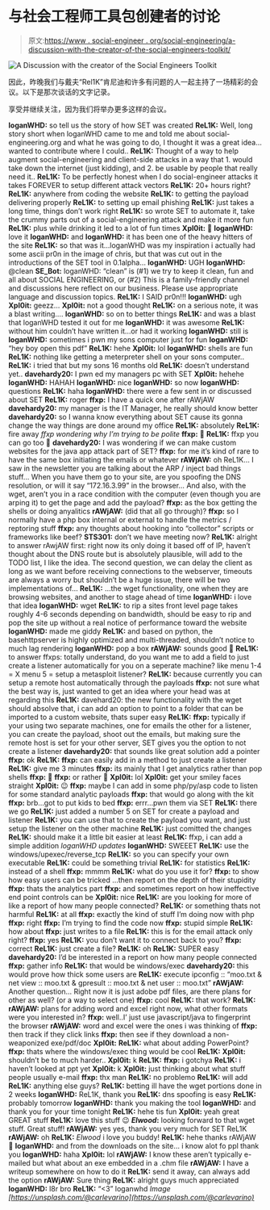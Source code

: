 # 与社会工程师工具包创建者的讨论

> 原文:[https://www . social-engineer . org/social-engineering/a-discussion-with-the-creator-of-the-social-engineers-toolkit/](https://www.social-engineer.org/social-engineering/a-discussion-with-the-creator-of-the-social-engineers-toolkit/)

![A Discussion with the creator of the Social Engineers Toolkit](../Images/0443eabe4130bcdea93e19a3cdca180e.png)

因此，昨晚我们与戴夫“Rel1K”肯尼迪和许多有问题的人一起主持了一场精彩的会议。以下是那次谈话的文字记录。

享受并继续关注，因为我们将举办更多这样的会议。

**loganWHD:** so tell us the story of how SET was created
**ReL1K:** Well, long story short when loganWHD came to me and told me about social-engineering.org and what he was going to do, I thought it was a great idea…wanted to contribute where I could..
**ReL1K:** Thought of a way to help augment social-engineering and client-side attacks in a way that 1\. would take down the internet (just kidding), and 2\. be usable by people that really need it..
**ReL1K:** To be perfectly honest when I do social-engineer attacks it takes FOREVER to setup different attack vectors
**ReL1K:** 20+ hours right?
**ReL1K:** anywhere from coding the website
**ReL1K:** to getting the payload delivering properly
**ReL1K:** to setting up email phishing
**ReL1K:** just takes a long time, things don’t work right
**ReL1K:** so wrote SET to automate it, take the crummy parts out of a social-engineering attack and make it more fun
**ReL1K:** plus while drinking it led to a lot of fun times
**Xpl0it:** 🙂
**loganWHD:** love it
**loganWHD:** and
**loganWHD:** it has been one of the heavy hitters of the site
**ReL1K:** so that was it…loganWHD was my inspiration i actually had some ascii pr0n in the image of chris, but that was cut out in the introductions of the SET tool in 0.1alpha…
**loganWHD:** UGH
**loganWHD:** @clean
**SE_Bot:** loganWHD: “clean” is (#1) we try to keep it clean, fun and all about SOCIAL ENGINEERING, or (#2) This is a family-friendly channel and discussions here reflect on our business. Please use appropriate language and discussion topics.
**ReL1K:** I SAID pr0n!!!
**loganWHD:** ugh
**Xpl0it:** geezz…
**Xpl0it:** not a good thought
**ReL1K:** on a serious note, it was a blast writing….
**loganWHD:** so on to better things
**ReL1K:** and was a blast that loganWHD tested it out for me
**loganWHD:** it was awesome
**ReL1K:** without him couldn’t have written it…or had it working
**loganWHD:** still is
**loganWHD:** sometimes i pwn my sons computer just for fun
**loganWHD:** “hey boy open this pdf”
**ReL1K:** hehe
**Xpl0it:** lol
**loganWHD:** shells are fun
**ReL1K:** nothing like getting a meterpreter shell on your sons computer..
**ReL1K:** i tried that but my sons 16 months old
**ReL1K:** doesn’t understand yet..
**davehardy20:** I pwn ed my managers pc with SET
**Xpl0it:** hehehe
**loganWHD:** HAHAH
**loganWHD:** nice
**loganWHD:** so now
**loganWHD:** questions
**ReL1K:** haha
**loganWHD:** there were a few sent in or discussed about SET
**ReL1K:** roger
**ffxp:** I have a quick one after rAWjAW
**davehardy20:** my manager is the IT Manager, he really should know better
**davehardy20:** so I wanna know everything about SET cause its gonna change the way things are done around my office
**ReL1K:** absolutely
**ReL1K:** fire away
*ffxp wondering why I’m trying to be polite*
**ffxp:** 🙂
**ReL1K:** ffxp you can go too 🙂
**davehardy20:** I was wondering if we can make custom websites for the java app attack part of SET?
**ffxp:** for me it’s kind of rare to have the same box initiating the emails or whatever
**rAWjAW:** oh ReL1K… I saw in the newsletter you are talking about the ARP / inject bad things stuff… When you have them go to your site, are you spoofing the DNS resolution, or will it say “172.16.3.99” in the browser… And also, with the wget, aren’t you in a race condition with the computer (even though you are arping it) to get the page and add the payload?
**ffxp:** as the box getting the shells or doing anyalitics
**rAWjAW:** (did that all go through)?
**ffxp:** so I normally have a php box internal or external to handle the metrics / reptoring stuff
**ffxp:** any thoughts about hooking into “collector” scripts or frameworks like beef?
**STS301:** don’t we have meeting now?
**ReL1K:** alright to answer rAwjAW first: right now its only doing it based off of IP, haven’t thought about the DNS route but is absolutely plausible, will add to the TODO list, I like the idea. The second question, we can delay the client as long as we want before receiving connections to the webserver, timeouts are always a worry but shouldn’t be a huge issue, there will be two implementations of…
**ReL1K:** …the wget functionality, one when they are browsing websites, and another to stage ahead of time
**loganWHD:** i love that idea
**loganWHD:** wget
**ReL1K:** to rip a sites front level page takes roughly 4-6 seconds depending on bandwidth, should be easy to rip and pop the site up without a real notice of performance toward the website
**loganWHD:** made me giddy
**ReL1K:** and based on python, the basehttpserver is highly optimized and multi-threaded, shouldn’t notice to much lag rendering
**loganWHD:** pop a box
**rAWjAW:** sounds good 🙂
**ReL1K:** to answer ffxps: totally understand, do you want me to add a field to just create a listener automatically for you on a seperate machine? like menu 1-4 = X menu 5 = setup a metasploit listener?
**ReL1K:** because currently you can setup a remote host automatically through the payloads
**ffxp:** not sure what the best way is, just wanted to get an idea where your head was at regarding this
**ReL1K:** davehard20: the new functionality with the wget should absolve that, i can add an option to point to a folder that can be imported to a custom website, thats super easy
**ReL1K:** **ffxp:** typically if your using two separate machines, one for emails the other for a listener, you can create the payload, shoot out the emails, but making sure the remote host is set for your other server, SET gives you the option to not create a listener
**davehardy20:** that sounds like great solution add a pointer
**ffxp:** ok
**ReL1K:** **ffxp:** can easily add in a method to just create a listener
**ReL1K:** give me 3 minutes
**ffxp:** its mainly that I get analytics rather than pop shells
**ffxp:** 🙂
**ffxp:** or rather 🙁
**Xpl0it:** lol
**Xpl0it:** get your smiley faces straight
**Xpl0it:** 😉
**ffxp:** maybe I can add in some php/py/asp code to listen for some standard analytic payloads
**ffxp:** that would go along with the kit
**ffxp:** brb…got to put kids to bed
**ffxp:** errr…pwn them via SET
**ReL1K:** there we go
**ReL1K:** just added a number 5 on SET for create a payload and listener
**ReL1K:** you can use that to create the payload you want, and just setup the listener on the other machine
**ReL1K:** just comitted the changes
**ReL1K:** should make it a little bit easier at least
**ReL1K:** ffxp, i can add a simple addition
*loganWHD updates*
**loganWHD:** SWEEET
**ReL1K:** use the windows/upexec/reverse_tcp
**ReL1K:** so you can specify your own executable
**ReL1K:** could be something trivial
**ReL1K:** for statistics
**ReL1K:** instead of a shell
**ffxp:** mmmm
**ReL1K:** what do you use it for?
**ffxp:** to show how easy users can be tricked …then report on the depth of their stupidity
**ffxp:** thats the analytics part
**ffxp:** and sometimes report on how ineffective end point controls can be
**Xpl0it:** nice
**ReL1K:** are you looking for more of like a report of how many people connected?
**ReL1K:** or something thats not harmful
**ReL1K:** at all
**ffxp:** exactly the kind of stuff I’m doing now with php
**ffxp:** right
**ffxp:** I’m trying to find the code now
**ffxp:** stupid simple
**ReL1K:** how about
**ffxp:** just writes to a file
**ReL1K:** this is for the email attack only right?
**ffxp:** yes
**ReL1K:** you don’t want it to connect back to you?
**ffxp:** correct
**ReL1K:** just create a file?
**ReL1K:** oh
**ReL1K:** SUPER easy
**davehardy20:** I’d be interested in a report on how many people connected
**ffxp:** gather info
**ReL1K:** that would be windows/exec
**davehardy20:** this would prove how thick some users are
**ReL1K:** execute ipconfig :: “moo.txt & net view :: moo.txt & gpresult :: moo.txt & net user :: moo.txt”
**rAWjAW:** Another question… Right now it is just adobe pdf files, are there plans for other as well? (or a way to select one)
**ffxp:** cool
**ReL1K:** that work?
**ReL1K:** **rAWjAW:** plans for adding word and excel right now, what other formats were you interested in?
**ffxp:** well..I’ just use javascript/java to fingerprint the browser
**rAWjAW:** word and excel were the ones i was thinking of
**ffxp:** then track if they click links
**ffxp:** then see if they download a non-weaponized exe/pdf/doc
**Xpl0it:** **ReL1K:** what about adding PowerPoint?
**ffxp:** thats where the windows/exec thing would be cool
**ReL1K:** **Xpl0it:** shouldn’t be to much harder..
**Xpl0it:** k
**ReL1K:** **ffxp:** i gotchya
**ReL1K:** i haven’t looked at ppt yet
**Xpl0it:** k
**Xpl0it:** just thinking about what stuff people usually e-mail
**ffxp:** thx man
**ReL1K:** no problemo
**ReL1K:** will add
**ReL1K:** anything else guys?
**ReL1K:** betting ill have the wget portions done in 2 weeks
**loganWHD:** ReL1K, thank you
**ReL1K:** dns spoofing is easy
**ReL1K:** probably tomorrow
**loganWHD:** thank you making the tool
**loganWHD:** and thank you for your time tonight
**ReL1K:** hehe tis fun
**Xpl0it:** yeah great GREAT stuff
**ReL1K:** love this stuff 😉
**_Elwood_:** looking forward to that wget stuff. Great stuff!
**rAWjAW:** yes yes, thank you very much for SET ReL1K
**rAWjAW:** oh
**ReL1K:** _Elwood_ i love you buddy!
**ReL1K:** hehe thanks rAWjAW 🙂
**loganWHD:** and from the downloads on the site… i know alot fo ppl thank you
**loganWHD:** haha
**Xpl0it:** lol
**rAWjAW:** I know these aren’t typically e-mailed but what about an exe embedded in a .chm file
**rAWjAW:** I have a writeup somewhere on how to do it
**ReL1K:** send it away, can always add the option
**rAWjAW:** Sure thing
**ReL1K:** alright guys much appreciated
**loganWHD:** l8r bro
**ReL1K:** “<3” loganwhd
*Image*
*[https://unsplash.com/@carlevarino](https://unsplash.com/@carlevarino)*